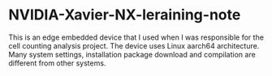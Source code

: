 # NVIDIA-Xavier-NX-leraining-note
This is an edge embedded device that I used when I was responsible for the cell counting analysis project. The device uses Linux aarch64 architecture. Many system settings, installation package download and compilation are different from other systems.
